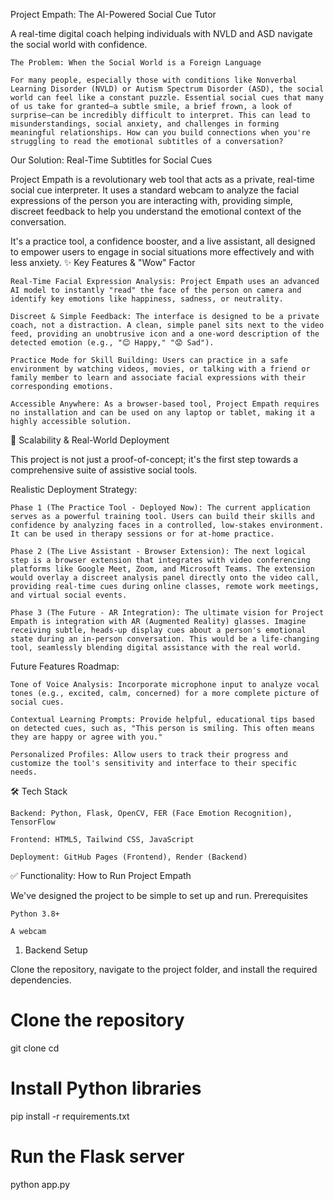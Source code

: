 Project Empath: The AI-Powered Social Cue Tutor

A real-time digital coach helping individuals with NVLD and ASD navigate the social world with confidence.

    The Problem: When the Social World is a Foreign Language

    For many people, especially those with conditions like Nonverbal Learning Disorder (NVLD) or Autism Spectrum Disorder (ASD), the social world can feel like a constant puzzle. Essential social cues that many of us take for granted—a subtle smile, a brief frown, a look of surprise—can be incredibly difficult to interpret. This can lead to misunderstandings, social anxiety, and challenges in forming meaningful relationships. How can you build connections when you're struggling to read the emotional subtitles of a conversation?

Our Solution: Real-Time Subtitles for Social Cues

Project Empath is a revolutionary web tool that acts as a private, real-time social cue interpreter. It uses a standard webcam to analyze the facial expressions of the person you are interacting with, providing simple, discreet feedback to help you understand the emotional context of the conversation.

It's a practice tool, a confidence booster, and a live assistant, all designed to empower users to engage in social situations more effectively and with less anxiety.
✨ Key Features & "Wow" Factor

    Real-Time Facial Expression Analysis: Project Empath uses an advanced AI model to instantly "read" the face of the person on camera and identify key emotions like happiness, sadness, or neutrality.

    Discreet & Simple Feedback: The interface is designed to be a private coach, not a distraction. A clean, simple panel sits next to the video feed, providing an unobtrusive icon and a one-word description of the detected emotion (e.g., "😊 Happy," "😟 Sad").

    Practice Mode for Skill Building: Users can practice in a safe environment by watching videos, movies, or talking with a friend or family member to learn and associate facial expressions with their corresponding emotions.

    Accessible Anywhere: As a browser-based tool, Project Empath requires no installation and can be used on any laptop or tablet, making it a highly accessible solution.

🚀 Scalability & Real-World Deployment

This project is not just a proof-of-concept; it's the first step towards a comprehensive suite of assistive social tools.

Realistic Deployment Strategy:

    Phase 1 (The Practice Tool - Deployed Now): The current application serves as a powerful training tool. Users can build their skills and confidence by analyzing faces in a controlled, low-stakes environment. It can be used in therapy sessions or for at-home practice.

    Phase 2 (The Live Assistant - Browser Extension): The next logical step is a browser extension that integrates with video conferencing platforms like Google Meet, Zoom, and Microsoft Teams. The extension would overlay a discreet analysis panel directly onto the video call, providing real-time cues during online classes, remote work meetings, and virtual social events.

    Phase 3 (The Future - AR Integration): The ultimate vision for Project Empath is integration with AR (Augmented Reality) glasses. Imagine receiving subtle, heads-up display cues about a person's emotional state during an in-person conversation. This would be a life-changing tool, seamlessly blending digital assistance with the real world.

Future Features Roadmap:

    Tone of Voice Analysis: Incorporate microphone input to analyze vocal tones (e.g., excited, calm, concerned) for a more complete picture of social cues.

    Contextual Learning Prompts: Provide helpful, educational tips based on detected cues, such as, "This person is smiling. This often means they are happy or agree with you."

    Personalized Profiles: Allow users to track their progress and customize the tool's sensitivity and interface to their specific needs.

🛠️ Tech Stack

    Backend: Python, Flask, OpenCV, FER (Face Emotion Recognition), TensorFlow

    Frontend: HTML5, Tailwind CSS, JavaScript

    Deployment: GitHub Pages (Frontend), Render (Backend)

✅ Functionality: How to Run Project Empath

We've designed the project to be simple to set up and run.
Prerequisites

    Python 3.8+

    A webcam

1. Backend Setup

Clone the repository, navigate to the project folder, and install the required dependencies.

# Clone the repository
git clone <your-repo-url>
cd <your-repo-folder>

# Install Python libraries
pip install -r requirements.txt

# Run the Flask server
python app.py

